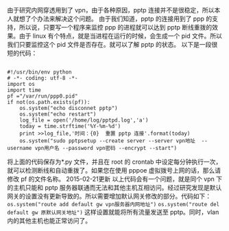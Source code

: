由于研究内网穿透用到了 vpn，由于各种原因，pptp 连接并不是很稳定，所以本人就想了个办法来解决这个问题。
由于我们知道，pptp 的连接用到了 ppp 的支持，所以说，只要写一个程序来监控 ppp 的进程就可以达到 pptp 断线重拨的效果。由于 linux 有个特点，就是当进程在运行的时候，会生成一个 pid 文件。所以我们只要监控这个 pid 文件是否存在。就可以了解 pptp 的状态。
以下是一段很短的代码：

<pre><code>
#!/usr/bin/env python
# -*- coding: utf-8 -*-
import os
import time
pf ="/var/run/ppp0.pid"
if not(os.path.exists(pf)):
    os.system("echo disconnet pptp")
    os.system("echo restart")
    log_file = open('/home/log/pptpd.log','a')
    today = time.strftime('%Y-%m-%d')
    print >>log_file,'时间：{0}  重置 pptp 连接'.format(today)
    os.system("sudo pptpsetup --create server --server vpn地址  --username vpn用户名 --password vpn密码 --encrypt --start")
</code></pre>

将上面的代码保存为*.py 文件，并且在 root 的 crontab 中设定每分钟执行一次，就可以检测断线和自动重拨了。如果您在使用 pppoe 虚拟拨号上网的话，那么请修改 pf 的文件名称。
2015-02-21更新
以上代码会有一个问题，就是同个 vpn 下的主机只能和 pptp 服务器联通而无法和其他主机互相访问。经过研究发现是默认网关的设置没有更新导致的。所以需要增加默认网关修改的部分。代码如下：
<code>os.system("route add default gw vpn服务器内网地址")</code>
<code>os.system("route del default gw 原默认网关地址")</code>
这样设置就能将所有流量发送至 pptp。同时，vlan 内的其他主机也能正常访问了。

